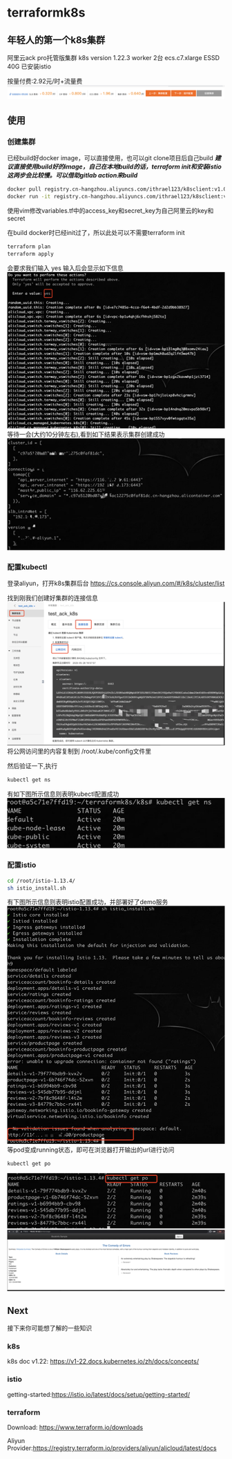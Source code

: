 # terraformk8s

## 年轻人的第一个k8s集群

阿里云ack pro托管版集群
k8s version 1.22.3
worker 2台 ecs.c7.xlarge ESSD 40G
已安装istio

按量付费:2.92元/时+流量费
![image](image/aliyun_cost.jpg)

## 使用

### 创建集群

已经build好docker image，可以直接使用，也可以git clone项目后自己build
***建议直接使用build好的image，自己在本地build的话，terraform init和安装istio这两步会比较慢。可以借助gitlab action来build***

```bash
docker pull registry.cn-hangzhou.aliyuncs.com/ithrael123/k8sclient:v1.0
docker run -it registry.cn-hangzhou.aliyuncs.com/ithrael123/k8sclient:v1.0 bash
```

使用vim修改variables.tf中的access_key和secret_key为自己阿里云的key和secret

在build docker时已经init过了，所以此处可以不需要terraform init

```bash
terraform plan
terraform apply
```

会要求我们输入 yes
输入后会显示如下信息
![image](image/apply.jpg)
等待一会(大约10分钟左右),看到如下结果表示集群创建成功
![image](image/result.jpg)

### 配置kubectl

登录aliyun，打开k8s集群后台 https://cs.console.aliyun.com/#/k8s/cluster/list

找到刚我们创建好集群的连接信息
![image](image/k8s_console.jpg)
将公网访问里的内容复制到 /root/.kube/config文件里

然后验证一下,执行

```bash
kubectl get ns
```

有如下图所示信息则表明kubectl配置成功
![image](image/k_get_ns.jpg)

### 配置istio

```bash
cd /root/istio-1.13.4/
sh istio_install.sh
```

有下图所示信息则表明istio配置成功，并部署好了demo服务
![image](image/istio.jpg)
等pod变成running状态，即可在浏览器打开输出的url进行访问

```bash
kubectl get po 
```

![image](image/k_get_po.jpg)
![image](image/istio_demo.jpg)

## Next

接下来你可能想了解的一些知识

### k8s

k8s doc v1.22: https://v1-22.docs.kubernetes.io/zh/docs/concepts/

### istio

getting-started:https://istio.io/latest/docs/setup/getting-started/

### terraform

Download: https://www.terraform.io/downloads

Aliyun Provider:https://registry.terraform.io/providers/aliyun/alicloud/latest/docs
